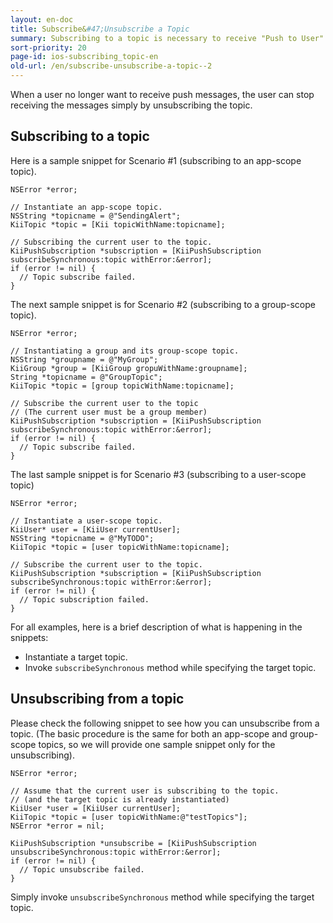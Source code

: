 ```yaml
---
layout: en-doc
title: Subscribe&#47;Unsubscribe a Topic
summary: Subscribing to a topic is necessary to receive "Push to User" notification. Once a user subscribes to a topic, all push messages sent to this topic will be delivered to the user.
sort-priority: 20
page-id: ios-subscribing_topic-en
old-url: /en/subscribe-unsubscribe-a-topic--2
---
```

When a user no longer want to receive push messages, the user can stop receiving the messages simply by unsubscribing the topic.

## Subscribing to a topic

Here is a sample snippet for Scenario #1 (subscribing to an app-scope topic).

```objc
NSError *error;

// Instantiate an app-scope topic.
NSString *topicname = @"SendingAlert";
KiiTopic *topic = [Kii topicWithName:topicname];

// Subscribing the current user to the topic.
KiiPushSubscription *subscription = [KiiPushSubscription subscribeSynchronous:topic withError:&error];
if (error != nil) {
  // Topic subscribe failed.
}
```

The next sample snippet is for Scenario #2 (subscribing to a group-scope topic).

```objc
NSError *error;

// Instantiating a group and its group-scope topic.
NSString *groupname = @"MyGroup";
KiiGroup *group = [KiiGroup gropuWithName:groupname];
String *topicname = @"GroupTopic";
KiiTopic *topic = [group topicWithName:topicname];

// Subscribe the current user to the topic
// (The current user must be a group member)
KiiPushSubscription *subscription = [KiiPushSubscription subscribeSynchronous:topic withError:&error];
if (error != nil) {
  // Topic subscribe failed.
}
```

The last sample snippet is for Scenario #3 (subscribing to a user-scope topic)

```objc
NSError *error;

// Instantiate a user-scope topic.
KiiUser* user = [KiiUser currentUser];
NSString *topicname = @"MyTODO";
KiiTopic *topic = [user topicWithName:topicname];

// Subscribe the current user to the topic.
KiiPushSubscription *subscription = [KiiPushSubscription subscribeSynchronous:topic withError:&error];
if (error != nil) {
  // Topic subscription failed.
}
```

For all examples, here is a brief description of what is happening in the snippets:

* Instantiate a target topic.
* Invoke `subscribeSynchronous` method while specifying the target topic.

## Unsubscribing from a topic

Please check the following snippet to see how you can unsubscribe from a topic.  (The basic procedure is the same for both an app-scope and group-scope topics, so we will provide one sample snippet only for the unsubscribing).

```objc
NSError *error;

// Assume that the current user is subscribing to the topic.
// (and the target topic is already instantiated)
KiiUser *user = [KiiUser currentUser];
KiiTopic *topic = [user topicWithName:@"testTopics"];
NSError *error = nil;

KiiPushSubscription *unsubscribe = [KiiPushSubscription unsubscribeSynchronous:topic withError:&error];
if (error != nil) {
  // Topic unsubscribe failed.
}
```

Simply invoke `unsubscribeSynchronous` method while specifying the target topic.
